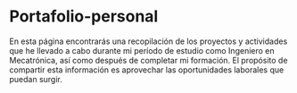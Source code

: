 # Portafolio-personal
En esta página encontrarás una recopilación de los proyectos y actividades que he llevado a cabo durante mi período de estudio como Ingeniero en Mecatrónica, así como después de completar mi formación. El propósito de compartir esta información es aprovechar las oportunidades laborales que puedan surgir.